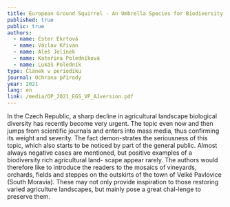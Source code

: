 ```yaml
---
title: European Ground Squirrel - An Umbrella Species for Biodiversity Rich Farmland
published: true
public: true
authors:
  - name: Ester Ekrtová
  - name: Václav Křivan
  - name: Aleš Jelínek
  - name: Kateřina Poledníková
  - name: Lukáš Poledník
type: Článek v periodiku
journal: Ochrana přírody
year: 2021
lang: en
link: /media/OP_2021_EGS_VP_AJversion.pdf
---
```

In the Czech Republic, a sharp decline in agricultural landscape biological diversity has recently become very urgent. The topic even now and then jumps from scientific journals and enters into mass media, thus confirming its weight and severity. The fact demon-strates the seriousness of this topic, which also starts to be noticed by part of the general public. Almost always negative cases are mentioned, but positive examples of a  biodiversity rich agricultural land- scape appear rarely. The authors would therefore like to introduce the readers to the mosaics of vineyards, orchards, fields and steppes on the outskirts of the town of Velké Pavlovice (South Moravia). These may not only provide inspiration to those restoring varied agriculture landscapes, but mainly pose a great chal-lenge to preserve them.

